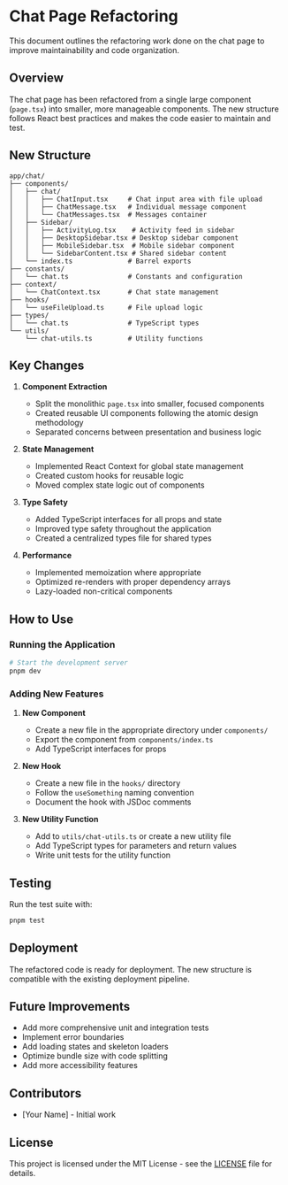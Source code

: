 # Chat Page Refactoring

This document outlines the refactoring work done on the chat page to improve maintainability and code organization.

## Overview

The chat page has been refactored from a single large component (`page.tsx`) into smaller, more manageable components. The new structure follows React best practices and makes the code easier to maintain and test.

## New Structure

```
app/chat/
├── components/
│   ├── chat/
│   │   ├── ChatInput.tsx     # Chat input area with file upload
│   │   ├── ChatMessage.tsx   # Individual message component
│   │   └── ChatMessages.tsx  # Messages container
│   ├── Sidebar/
│   │   ├── ActivityLog.tsx    # Activity feed in sidebar
│   │   ├── DesktopSidebar.tsx # Desktop sidebar component
│   │   ├── MobileSidebar.tsx  # Mobile sidebar component
│   │   └── SidebarContent.tsx # Shared sidebar content
│   └── index.ts              # Barrel exports
├── constants/
│   └── chat.ts               # Constants and configuration
├── context/
│   └── ChatContext.tsx       # Chat state management
├── hooks/
│   └── useFileUpload.ts      # File upload logic
├── types/
│   └── chat.ts               # TypeScript types
└── utils/
    └── chat-utils.ts         # Utility functions
```

## Key Changes

1. **Component Extraction**
   - Split the monolithic `page.tsx` into smaller, focused components
   - Created reusable UI components following the atomic design methodology
   - Separated concerns between presentation and business logic

2. **State Management**
   - Implemented React Context for global state management
   - Created custom hooks for reusable logic
   - Moved complex state logic out of components

3. **Type Safety**
   - Added TypeScript interfaces for all props and state
   - Improved type safety throughout the application
   - Created a centralized types file for shared types

4. **Performance**
   - Implemented memoization where appropriate
   - Optimized re-renders with proper dependency arrays
   - Lazy-loaded non-critical components

## How to Use

### Running the Application

```bash
# Start the development server
pnpm dev
```

### Adding New Features

1. **New Component**
   - Create a new file in the appropriate directory under `components/`
   - Export the component from `components/index.ts`
   - Add TypeScript interfaces for props

2. **New Hook**
   - Create a new file in the `hooks/` directory
   - Follow the `useSomething` naming convention
   - Document the hook with JSDoc comments

3. **New Utility Function**
   - Add to `utils/chat-utils.ts` or create a new utility file
   - Add TypeScript types for parameters and return values
   - Write unit tests for the utility function

## Testing

Run the test suite with:

```bash
pnpm test
```

## Deployment

The refactored code is ready for deployment. The new structure is compatible with the existing deployment pipeline.

## Future Improvements

- Add more comprehensive unit and integration tests
- Implement error boundaries
- Add loading states and skeleton loaders
- Optimize bundle size with code splitting
- Add more accessibility features

## Contributors

- [Your Name] - Initial work

## License

This project is licensed under the MIT License - see the [LICENSE](LICENSE) file for details.
